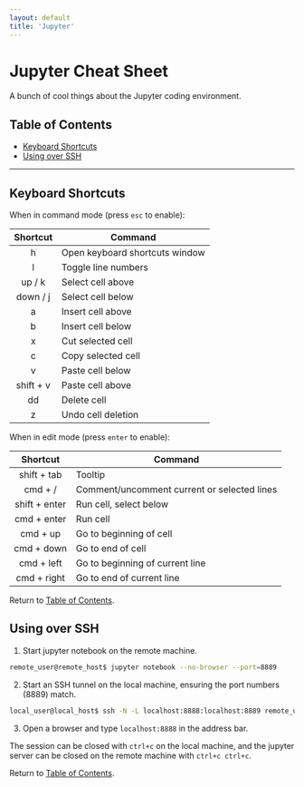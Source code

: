 ```yaml
---
layout: default
title: 'Jupyter'
---
```


# Jupyter Cheat Sheet

A bunch of cool things about the Jupyter coding environment.

## <a name='toc'></a>Table of Contents

* [Keyboard Shortcuts](#shortcuts)
* [Using over SSH](#ssh)

---

## <a name='shortcuts'></a>Keyboard Shortcuts

When in command mode (press `esc` to enable):

| Shortcut | Command |
|:--------:| ------- |
|h|Open keyboard shortcuts window|
|l|Toggle line numbers|
|up / k|Select cell above|
|down / j|Select cell below|
|a|Insert cell above|
|b|Insert cell below|
|x|Cut selected cell|
|c|Copy selected cell|
|v|Paste cell below|
|shift + v|Paste cell above|
|dd|Delete cell|
|z|Undo cell deletion|

When in edit mode (press `enter` to enable):

| Shortcut | Command |
|:--------:| ------- |
|shift + tab|Tooltip|
|cmd + /|Comment/uncomment current or selected lines|
|shift + enter|Run cell, select below|
|cmd + enter|Run cell|
|cmd + up|Go to beginning of cell|
|cmd + down|Go to end of cell|
|cmd + left|Go to beginning of current line|
|cmd + right|Go to end of current line|

Return to [Table of Contents](#toc).

## <a name='ssh'></a>Using over SSH

1. Start jupyter notebook on the remote machine.
``` bash
remote_user@remote_host$ jupyter notebook --no-browser --port=8889
```

2. Start an SSH tunnel on the local machine, ensuring the port numbers (8889) match.
``` bash
local_user@local_host$ ssh -N -L localhost:8888:localhost:8889 remote_user@remote_host
```

3. Open a browser and type `localhost:8888` in the address bar.

The session can be closed with `ctrl+c` on the local machine, and the jupyter server can be closed on the remote machine with `ctrl+c ctrl+c`.

Return to [Table of Contents](#toc).
